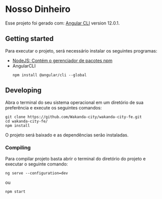 # Nosso Dinheiro

Esse projeto foi gerado com: [Angular CLI](https://github.com/angular/angular-cli) version 12.0.1.

## Getting started

Para executar o projeto, será necessário instalar os seguintes programas:
* [NodeJS: Contém o gerenciador de pacotes npm](https://nodejs.org/pt-br/download/)
* AngularCLI
	```shell
	npm install @angular/cli --global
	```

## Developing

Abra o terminal do seu sistema operacional em um diretório de sua preferência e execute os seguintes comandos:

```shell
git clone https://github.com/Wakanda-city/wakanda-city-fe.git
cd wakanda-city-fe/
npm install
```

O projeto será baixado e as dependências serão instaladas.

### Compiling

Para compilar projeto basta abrir o terminal do diretório do projeto e executar o seguinte comando:
```shell
ng serve --configuration=dev
```
ou
```shell
npm start
```
